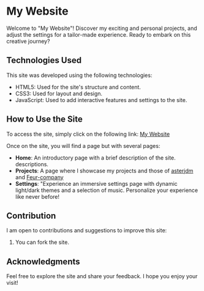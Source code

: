 # My Website

Welcome to "My Website"! Discover my exciting and personal projects, and adjust the settings for a tailor-made experience. Ready to embark on this creative journey?

## Technologies Used

This site was developed using the following technologies:

- HTML5: Used for the site's structure and content.
- CSS3: Used for layout and design.
- JavaScript: Used to add interactive features and settings to the site.

## How to Use the Site

To access the site, simply click on the following link: [My Website](https://rmbi.ch/vital/)

Once on the site, you will find a page but with several pages:

- **Home**: An introductory page with a brief description of the site.
descriptions.
- **Projects**: A page where I showcase my projects and those of [asterjdm](https://github.com/asterjdm) and [Feur-company](https://github.com/Feur-company)
- **Settings**: "Experience an immersive settings page with dynamic light/dark themes and a selection of music. Personalize your experience like never before!


## Contribution

I am open to contributions and suggestions to improve this site:

1. You can fork the site.

## Acknowledgments

Feel free to explore the site and share your feedback. I hope you enjoy your visit!
